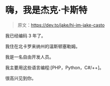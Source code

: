# 嗨，我是杰克·卡斯特

> 原文：<https://dev.to/jake/hi-im-jake-casto>

我已经编码 3 年了。

我住在北卡罗来纳州的温斯顿塞勒姆。

我是一名自由开发人员。

我主要用这些语言编程:[PHP，Python，C#/++]。

很高兴见到你。